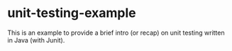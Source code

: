 # unit-testing-example
This is an example to provide a brief intro (or recap) on unit testing written in Java (with Junit). 
